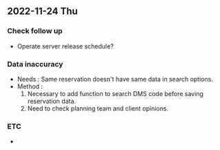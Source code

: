 ## 2022-11-24 Thu

### Check follow up
+ Operate server release schedule?

### Data inaccuracy
+ Needs : Same reservation doesn't have same data in search options.
+ Method :
  1. Necessary to add function to search DMS code before saving reservation data.
  2. Need to check planning team and client opinions.

### ETC
+ 